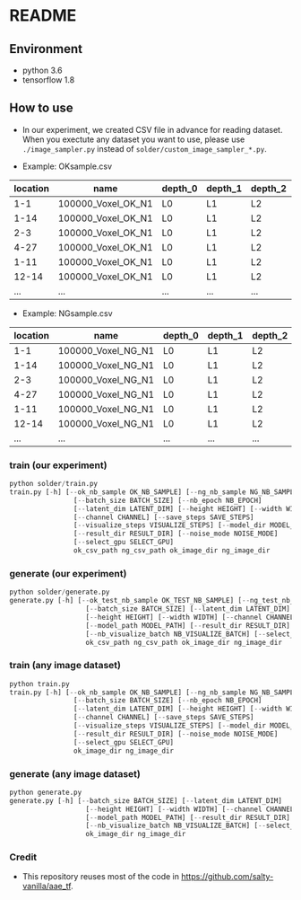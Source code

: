 # README

## Environment

* python 3.6
* tensorflow 1.8

## How to use

* In our experiment, we created CSV file in advance for reading dataset. When you exectute any dataset you want to use, please use `./image_sampler.py` instead of `solder/custom_image_sampler_*.py`.

* Example: OKsample.csv

| location | name                    | depth_0 | depth_1 | depth_2 | depth_3 | depth_4 | depth_5 | depth_6 | depth_7 |
|----------|-------------------------|---------|---------|---------|---------|---------|---------|---------|---------|
| 1-1     | 100000_Voxel_OK_N1 | L0     | L1     | L2     | L3     | L4     | L5     | L6     | L7     |
| 1-14    | 100000_Voxel_OK_N1 | L0     | L1     | L2     | L3     | L4     | L5     | L6     | L7     |
| 2-3    | 100000_Voxel_OK_N1 | L0     | L1     | L2     | L3     | L4     | L5     | L6     | L7     |
| 4-27   | 100000_Voxel_OK_N1 | L0     | L1     | L2     | L3     | L4     | L5     | L6     | L7     |
| 1-11   | 100000_Voxel_OK_N1 | L0     | L1     | L2     | L3     | L4     | L5     | L6     | L7     |
| 12-14    | 100000_Voxel_OK_N1 | L0     | L1     | L2     | L3     | L4     | L5     | L6     | L7     |
|...|...|...|...|...|...|...|...|...|...|

* Example: NGsample.csv

| location | name                    | depth_0 | depth_1 | depth_2 | depth_3 | depth_4 | depth_5 | depth_6 | depth_7 |
|----------|-------------------------|---------|---------|---------|---------|---------|---------|---------|---------|
| 1-1     | 100000_Voxel_NG_N1 | L0     | L1     | L2     | L3     | L4     | L5     | L6     | L7     |
| 1-14    | 100000_Voxel_NG_N1 | L0     | L1     | L2     | L3     | L4     | L5     | L6     | L7     |
| 2-3    | 100000_Voxel_NG_N1 | L0     | L1     | L2     | L3     | L4     | L5     | L6     | L7     |
| 4-27   | 100000_Voxel_NG_N1 | L0     | L1     | L2     | L3     | L4     | L5     | L6     | L7     |
| 1-11   | 100000_Voxel_NG_N1 | L0     | L1     | L2     | L3     | L4     | L5     | L6     | L7     |
| 12-14    | 100000_Voxel_NG_N1 | L0     | L1     | L2     | L3     | L4     | L5     | L6     | L7     |
|...|...|...|...|...|...|...|...|...|...|

### train (our experiment)

```python
python solder/train.py
train.py [-h] [--ok_nb_sample OK_NB_SAMPLE] [--ng_nb_sample NG_NB_SAMPLE]
                [--batch_size BATCH_SIZE] [--nb_epoch NB_EPOCH]
                [--latent_dim LATENT_DIM] [--height HEIGHT] [--width WIDTH]
                [--channel CHANNEL] [--save_steps SAVE_STEPS]
                [--visualize_steps VISUALIZE_STEPS] [--model_dir MODEL_DIR]
                [--result_dir RESULT_DIR] [--noise_mode NOISE_MODE]
                [--select_gpu SELECT_GPU]
                ok_csv_path ng_csv_path ok_image_dir ng_image_dir

```

### generate (our experiment)

```python
python solder/generate.py
generate.py [-h] [--ok_test_nb_sample OK_TEST_NB_SAMPLE] [--ng_test_nb_sample NG_TEST_NB_SAMPLE]
                   [--batch_size BATCH_SIZE] [--latent_dim LATENT_DIM]
                   [--height HEIGHT] [--width WIDTH] [--channel CHANNEL]
                   [--model_path MODEL_PATH] [--result_dir RESULT_DIR]
                   [--nb_visualize_batch NB_VISUALIZE_BATCH] [--select_gpu SELECT_GPU]
                   ok_csv_path ng_csv_path ok_image_dir ng_image_dir
```

### train (any image dataset)

```python
python train.py
train.py [-h] [--ok_nb_sample OK_NB_SAMPLE] [--ng_nb_sample NG_NB_SAMPLE]
                [--batch_size BATCH_SIZE] [--nb_epoch NB_EPOCH]
                [--latent_dim LATENT_DIM] [--height HEIGHT] [--width WIDTH]
                [--channel CHANNEL] [--save_steps SAVE_STEPS]
                [--visualize_steps VISUALIZE_STEPS] [--model_dir MODEL_DIR]
                [--result_dir RESULT_DIR] [--noise_mode NOISE_MODE]
                [--select_gpu SELECT_GPU]
                ok_image_dir ng_image_dir

```

### generate (any image dataset)

```python
python generate.py
generate.py [-h] [--batch_size BATCH_SIZE] [--latent_dim LATENT_DIM]
                   [--height HEIGHT] [--width WIDTH] [--channel CHANNEL]
                   [--model_path MODEL_PATH] [--result_dir RESULT_DIR]
                   [--nb_visualize_batch NB_VISUALIZE_BATCH] [--select_gpu SELECT_GPU]
                   ok_image_dir ng_image_dir
```

### Credit

* This repository reuses most of the code in https://github.com/salty-vanilla/aae_tf.

